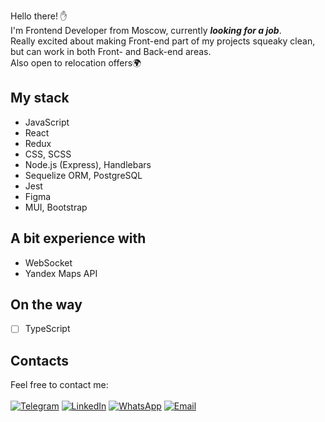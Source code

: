 Hello there! ✋<br>
I'm Frontend Developer from Moscow, currently ***looking for a job***.<br>
Really excited about making Front-end part of my projects squeaky clean, but can work in both Front- and Back-end areas.<br>
Also open to relocation offers🌍

## My stack
* JavaScript
* React
* Redux
* CSS, SCSS
* Node.js (Express), Handlebars
* Sequelize ORM, PostgreSQL
* Jest
* Figma
* MUI, Bootstrap

## A bit experience with
* WebSocket
* Yandex Maps API

## On the way
* [ ] TypeScript

## Contacts
Feel free to contact me:<br><br>
[![Telegram](https://img.shields.io/badge/-Telegram-blue?color=0088cc&logo=telegram&logoColor=white)](https://t.me/zzzookie)
[![LinkedIn](https://img.shields.io/badge/-LinkedIn-blue?color=0077b5&logo=linkedin&logoColor=white)](https://www.linkedin.com/in/ivan-shulgin/)
[![WhatsApp](https://img.shields.io/badge/-WhatsApp-green?color=075e54&logo=whatsapp&logoColor=white)](https://api.whatsapp.com/send?phone=79167978400)
[![Email](https://img.shields.io/badge/-Email-red?color=ea4335&logo=gmail&logoColor=white)](mailto:iushulgin@gmail.com)
